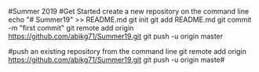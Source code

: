 #Summer 2019
#Get Started
create a new repository on the command line
echo "# Summer19" >> README.md
git init
git add README.md
git commit -m "first commit"
git remote add origin https://github.com/abikg71/Summer19.git
git push -u origin master

 #push an existing repository from the command line
 git remote add origin https://github.com/abikg71/Summer19.git
git push -u origin maste#

